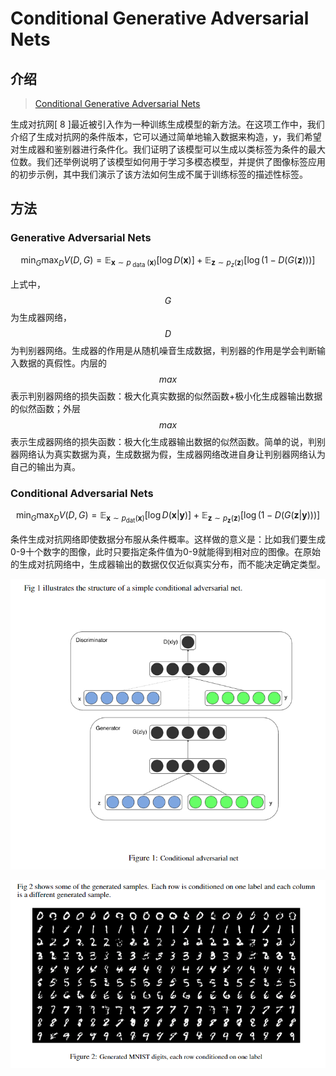 # Conditional Generative Adversarial Nets

## 介绍

> [Conditional Generative Adversarial Nets](https://arxiv.org/abs/1411.1784)

生成对抗网\[ 8 \]最近被引入作为一种训练生成模型的新方法。在这项工作中，我们介绍了生成对抗网的条件版本，它可以通过简单地输入数据来构造，y，我们希望对生成器和鉴别器进行条件化。我们证明了该模型可以生成以类标签为条件的最大位数。我们还举例说明了该模型如何用于学习多模态模型，并提供了图像标签应用的初步示例，其中我们演示了该方法如何生成不属于训练标签的描述性标签。

## 方法

### Generative Adversarial Nets

$$
\min _{G} \max _{D} V(D, G)=\mathbb{E}_{\boldsymbol{x} \sim p_{\text { data }}(\boldsymbol{x})}[\log D(\boldsymbol{x})]+\mathbb{E}_{\boldsymbol{z} \sim p_{z}(\boldsymbol{z})}[\log (1-D(G(\boldsymbol{z})))]
$$

上式中， $$G$$ 为生成器网络， $$D$$ 为判别器网络。生成器的作用是从随机噪音生成数据，判别器的作用是学会判断输入数据的真假性。内层的 $$max$$ 表示判别器网络的损失函数：极大化真实数据的似然函数+极小化生成器输出数据的似然函数；外层 $$max$$ 表示生成器网络的损失函数：极大化生成器输出数据的似然函数。简单的说，判别器网络认为真实数据为真，生成数据为假，生成器网络改进自身让判别器网络认为自己的输出为真。

### Conditional Adversarial Nets

$$
\min _{G} \max _{D} V(D, G)=\mathbb{E}_{\boldsymbol{x} \sim p_{\operatorname{dat}}(\boldsymbol{x})}[\log D(\boldsymbol{x} | \boldsymbol{y})]+\mathbb{E}_{\boldsymbol{z} \sim p_{\boldsymbol{z}}(\boldsymbol{z})}[\log (1-D(G(\boldsymbol{z} | \boldsymbol{y})))]
$$

条件生成对抗网络即使数据分布服从条件概率。这样做的意义是：比如我们要生成0-9十个数字的图像，此时只要指定条件值为0-9就能得到相对应的图像。在原始的生成对抗网络中，生成器输出的数据仅仅近似真实分布，而不能决定确定类型。

![](../../.gitbook/assets/image%20%2878%29.png)

![](../../.gitbook/assets/image%20%2850%29.png)

